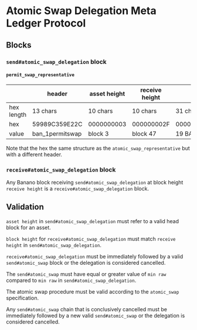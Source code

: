 # Atomic Swap Delegation Meta Ledger Protocol

## Blocks

### `send#atomic_swap_delegation` block

#### `permit_swap_representative`
|             | header          | asset height | receive height | min raw (inclusive)             |
| ----------- | --------------- | ------------ | -------------- | ------------------------------- |
| hex length  | 13 chars        | 10 chars     | 10 chars       | 31 chars                        |
| hex         | 59989C359E22C   | 0000000003   | 000000002F     | 0000017FB3B29F21F77C409E0000000 |
| value       | ban_1permitswap | block 3      | block 47       | 19 BAN                          |

Note that the hex the same structure as the `atomic_swap_representative` but with a different header.


### `receive#atomic_swap_delegation` block

Any Banano block receiving `send#atomic_swap_delegation` at block height `receive height` is a `receive#atomic_swap_delegation` block.


## Validation

`asset height` in `send#atomic_swap_delegation` must refer to a valid head block for an asset.

`block height` for `receive#atomic_swap_delegation` must match `receive height` in `send#atomic_swap_delegation`.

`receive#atomic_swap_delegation` must be immediately followed by a valid `send#atomic_swap` block or the delegation is considered cancelled.

The `send#atomic_swap` must have equal or greater value of `min raw` compared to `min raw` in `send#atomic_swap_delegation`.

The atomic swap procedure must be valid according to the `atomic_swap` specification.

Any `send#atomic_swap` chain that is conclusively cancelled must be immediately followed by a new valid `send#atomic_swap` or the delegation is considered cancelled.
